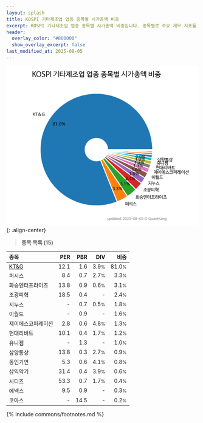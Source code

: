 ```yaml
---
layout: splash
title: KOSPI 기타제조업 업종 종목별 시가총액 비중
excerpt: KOSPI 기타제조업 업종 종목별 시가총액 비중입니다. 종목별로 주요 재무 지표를 함께 표시합니다.
header:
  overlay_color: "#800000"
  show_overlay_excerpt: false
last_modified_at: 2025-08-05
---
```



![KOSPI 기타제조업 업종 종목별 시가총액 비중](/stats/sector/images/kospi_업종_기타제조업_종목.png){: .align-center}


> **종목 목록 (15)**<a id="list"></a>

| **종목** | **PER** | **PBR** | **DIV** | **비중** |
| :------- | ------: | ------: | ------: | -------: |
| [KT&G](/033780/) | 12.1 | 1.6 | 3.9<small>%</small> | 81.0<small>%</small> |
| 퍼시스 | 8.4 | 0.7 | 2.7<small>%</small> | 3.3<small>%</small> |
| 화승엔터프라이즈 | 13.8 | 0.9 | 0.6<small>%</small> | 3.1<small>%</small> |
| 조광피혁 | 18.5 | 0.4 | - | 2.4<small>%</small> |
| 지누스 | - | 0.7 | 0.5<small>%</small> | 1.8<small>%</small> |
| 이월드 | - | 0.9 | - | 1.6<small>%</small> |
| 제이에스코퍼레이션 | 2.8 | 0.6 | 4.8<small>%</small> | 1.3<small>%</small> |
| 현대리바트 | 10.1 | 0.4 | 1.7<small>%</small> | 1.2<small>%</small> |
| 유니켐 | - | 1.3 | - | 1.0<small>%</small> |
| 삼양통상 | 13.8 | 0.3 | 2.7<small>%</small> | 0.9<small>%</small> |
| 동인기연 | 5.3 | 0.6 | 4.1<small>%</small> | 0.8<small>%</small> |
| 삼익악기 | 31.4 | 0.4 | 3.9<small>%</small> | 0.6<small>%</small> |
| 시디즈 | 53.3 | 0.7 | 1.7<small>%</small> | 0.4<small>%</small> |
| 에넥스 | 9.5 | 0.9 | - | 0.3<small>%</small> |
| 코아스 | - | 14.5 | - | 0.2<small>%</small> |

{% include commons/footnotes.md %}